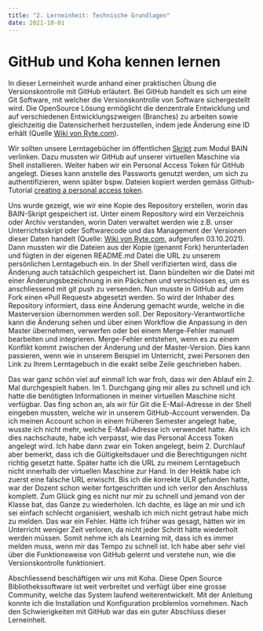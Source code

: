 ```yaml
---
title: "2. Lerneinheit: Technische Grundlagen"
date: 2021-10-01
---
```


<h1>GitHub und Koha kennen lernen</h1>

<p>In dieser Lerneinheit wurde anhand einer praktischen Übung die Versionskontrolle mit GitHub erläutert. Bei GitHub handelt es sich um eine Git Software, mit welcher die Versionskontrolle von Software sichergestellt wird. Die OpenSource Lösung ermöglicht die denzentrale Entwicklung und auf verschiedenen Entwicklungszweigen (Branches) zu arbeiten sowie gleichzeitig die Datensicherheit herzustellen, indem jede Änderung eine ID erhält (Quelle <a href="https://de.ryte.com/wiki/Git">Wiki von Ryte.com</a>). <br> </p>

<p>Wir sollten unsere Lerntagebücher im öffentlichen <a href="https://bain.felixlohmeier.de/#/?id=lerntageb%c3%bccher">Skript</a> zum Modul BAIN verlinken. Dazu mussten wir GitHub auf unserer virtuellen Maschine via Shell installieren. Weiter haben wir ein Personal Access Token für GitHub angelegt. Dieses kann anstelle des Passworts genutzt werden, um sich zu authentifizieren, wenn später bspw. Dateien kopiert werden gemäss Github-Tutorial <a href="https://docs.github.com/en/authentication/keeping-your-account-and-data-secure/creating-a-personal-access-token">creating a personal access token</a>. <br> </p>

<p>Uns wurde gezeigt, wie wir eine Kopie des Repository erstellen, worin das BAIN-Skript gespeichert ist. Unter einem Repository wird ein Verzeichnis oder Archiv verstanden, worin Daten verwaltet werden wie z.B. unser Unterrichtsskript oder Softwarecode und das Management der Versionen dieser Daten handelt (Quelle: <a href="https://de.ryte.com/wiki/Repository">Wiki von Ryte.com</a>, aufgerufen 03.10.2021). Dann mussten wir die Dateien aus der Kopie (genannt Fork) herunterladen und fügten in der eigenen README.md Datei die URL zu unserem persönlichen Lerntagebuch ein. In der Shell verifizierten wird, dass die Änderung auch tatsächlich gespeichert ist. Dann bündelten wir die Datei mit einer Änderungsbezeichnung in ein Päckchen und verschlossen es, um es anschliessend mit git push zu versenden. Nun musste in GitHub auf dem Fork einen «Pull Request» abgesetzt werden. So wird der Inhaber des Repository informiert, dass eine Änderung gemacht wurde, welche in die Masterversion übernommen werden soll. Der Repository-Verantwortliche kann die Änderung sehen und über einen Workflow die Anpassung in den Master übernehmen, verwerfen oder bei einem Merge-Fehler manuell bearbeiten und integrieren. Merge-Fehler entstehen, wenn es zu einem Konflikt kommt zwischen der Änderung und der Master-Version. Dies kann passieren, wenn wie in unserem Beispiel im Unterricht, zwei Personen den Link zu Ihrem Lerntagebuch in die exakt selbe Zeile geschrieben haben. <br> </p>

<p>Das war ganz schön viel auf einmal! Ich war froh, dass wir den Ablauf ein 2. Mal durchgespielt haben. Im 1. Durchgang ging mir alles zu schnell und ich hatte die benötigten Informationen in meiner virtuellen Maschine nicht verfügbar. Das fing schon an, als wir für Git die E-Mail-Adresse in der Shell eingeben mussten, welche wir in unserem GitHub-Account verwenden. Da ich meinen Account schon in einem früheren Semester angelegt habe, wusste ich nicht mehr, welche E-Mail-Adresse ich verwendet hatte. Als ich dies nachschaute, habe ich verpasst, wie das Personal Access Token angelegt wird. Ich habe dann zwar ein Token angelegt, beim 2. Durchlauf aber bemerkt, dass ich die Gültigkeitsdauer und die Berechtigungen nicht richtig gesetzt hatte. Später hatte ich die URL zu meinem Lerntagebuch nicht innerhalb der virtuellen Maschine zur Hand. In der Hektik habe ich zuerst eine falsche URL erwischt. Bis ich die korrekte ULR gefunden hatte, war der Dozent schon weiter fortgeschritten und ich verlor den Anschluss komplett. Zum Glück ging es nicht nur mir zu schnell und jemand von der Klasse bat, das Ganze zu wiederholen. Ich dachte, es läge an mir und ich sei einfach schlecht organisiert, weshalb ich mich nicht getraut habe mich zu melden. Das war ein Fehler. Hätte ich früher was gesagt, hätten wir im Unterricht weniger Zeit verloren, da nicht jeder Schritt hätte wiederholt werden müssen. Somit nehme ich als Learning mit, dass ich es immer melden muss, wenn mir das Tempo zu schnell ist. Ich habe aber sehr viel über die Funktionsweise von GitHub gelernt und verstehe nun, wie die Versionskontrolle funktioniert.<br> </p>

<p>Abschliessend beschäftigen wir uns mit Koha. Diese Open Source Bibliothekssoftware ist weit verbreitet und verfügt über eine grosse Community, welche das System laufend weiterentwickelt. Mit der Anleitung konnte ich die Installation und Konfiguration problemlos vornehmen. Nach den Schwierigkeiten mit GitHub war das ein guter Abschluss dieser Lerneinheit.</p>
